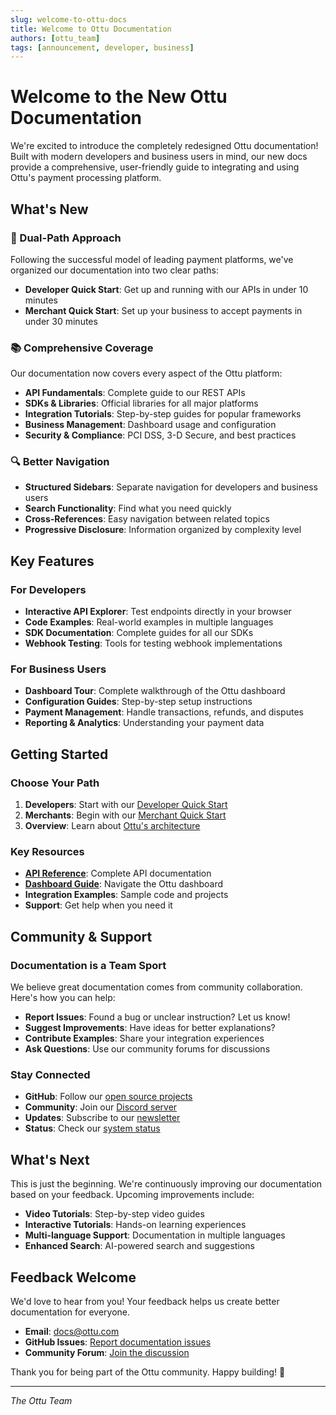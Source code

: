 ```yaml
---
slug: welcome-to-ottu-docs
title: Welcome to Ottu Documentation
authors: [ottu_team]
tags: [announcement, developer, business]
---
```


# Welcome to the New Ottu Documentation

We're excited to introduce the completely redesigned Ottu documentation! Built with modern developers and business users in mind, our new docs provide a comprehensive, user-friendly guide to integrating and using Ottu's payment processing platform.

<!-- truncate -->

## What's New

### 🎯 Dual-Path Approach
Following the successful model of leading payment platforms, we've organized our documentation into two clear paths:

- **Developer Quick Start**: Get up and running with our APIs in under 10 minutes
- **Merchant Quick Start**: Set up your business to accept payments in under 30 minutes

### 📚 Comprehensive Coverage
Our documentation now covers every aspect of the Ottu platform:

- **API Fundamentals**: Complete guide to our REST APIs
- **SDKs & Libraries**: Official libraries for all major platforms
- **Integration Tutorials**: Step-by-step guides for popular frameworks
- **Business Management**: Dashboard usage and configuration
- **Security & Compliance**: PCI DSS, 3-D Secure, and best practices

### 🔍 Better Navigation
- **Structured Sidebars**: Separate navigation for developers and business users
- **Search Functionality**: Find what you need quickly
- **Cross-References**: Easy navigation between related topics
- **Progressive Disclosure**: Information organized by complexity level

## Key Features

### For Developers
- **Interactive API Explorer**: Test endpoints directly in your browser
- **Code Examples**: Real-world examples in multiple languages
- **SDK Documentation**: Complete guides for all our SDKs
- **Webhook Testing**: Tools for testing webhook implementations

### For Business Users
- **Dashboard Tour**: Complete walkthrough of the Ottu dashboard
- **Configuration Guides**: Step-by-step setup instructions
- **Payment Management**: Handle transactions, refunds, and disputes
- **Reporting & Analytics**: Understanding your payment data

## Getting Started

### Choose Your Path
1. **Developers**: Start with our [Developer Quick Start](../docs/quick-start/developers)
2. **Merchants**: Begin with our [Merchant Quick Start](../docs/quick-start/merchants)
3. **Overview**: Learn about [Ottu's architecture](../docs/overview/architecture)

### Key Resources
- **[API Reference](../docs/developers/api-fundamentals)**: Complete API documentation
- **[Dashboard Guide](../docs/business/dashboard-tour)**: Navigate the Ottu dashboard
- **Integration Examples**: Sample code and projects
- **Support**: Get help when you need it

## Community & Support

### Documentation is a Team Sport
We believe great documentation comes from community collaboration. Here's how you can help:

- **Report Issues**: Found a bug or unclear instruction? Let us know!
- **Suggest Improvements**: Have ideas for better explanations?
- **Contribute Examples**: Share your integration experiences
- **Ask Questions**: Use our community forums for discussions

### Stay Connected
- **GitHub**: Follow our [open source projects](https://github.com/ottu)
- **Community**: Join our [Discord server](https://discord.gg/ottu)
- **Updates**: Subscribe to our [newsletter](https://ottu.com/newsletter)
- **Status**: Check our [system status](https://status.ottu.com)

## What's Next

This is just the beginning. We're continuously improving our documentation based on your feedback. Upcoming improvements include:

- **Video Tutorials**: Step-by-step video guides
- **Interactive Tutorials**: Hands-on learning experiences
- **Multi-language Support**: Documentation in multiple languages
- **Enhanced Search**: AI-powered search and suggestions

## Feedback Welcome

We'd love to hear from you! Your feedback helps us create better documentation for everyone.

- **Email**: docs@ottu.com
- **GitHub Issues**: [Report documentation issues](https://github.com/ottu/docs/issues)
- **Community Forum**: [Join the discussion](https://community.ottu.com)

Thank you for being part of the Ottu community. Happy building! 🚀

---

*The Ottu Team*